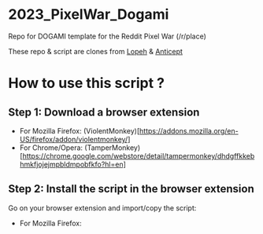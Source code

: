 # 2023_PixelWar_Dogami
Repo for DOGAMI template for the Reddit Pixel War (/r/place)

These repo & script are clones from [Lopeh](https://github.com/Lopeh/onepiece-place) & [Anticept](https://github.com/anticept/httyd-place) 

# How to use this script ?
## Step 1: Download a browser extension
* For Mozilla Firefox: (ViolentMonkey)[https://addons.mozilla.org/en-US/firefox/addon/violentmonkey/]
* For Chrome/Opera: (TamperMonkey)[https://chrome.google.com/webstore/detail/tampermonkey/dhdgffkkebhmkfjojejmpbldmpobfkfo?hl=en]

## Step 2: Install the script in the browser extension
Go on your browser extension and import/copy the script:
* For Mozilla Firefox:
